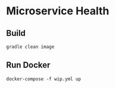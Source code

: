 # Microservice Health

## Build

```
gradle clean image
```

## Run Docker

```
docker-compose -f wip.yml up
```




